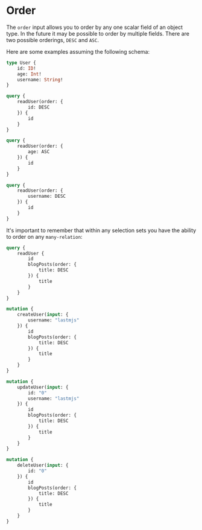 # Order

The `order` input allows you to order by any one scalar field of an object type. In the future it may be possible to order by multiple fields. There are two possible orderings, `DESC` and `ASC`.

Here are some examples assuming the following schema:

```graphql
type User {
    id: ID!
    age: Int!
    username: String!
}
```

```graphql
query {
    readUser(order: {
        id: DESC
    }) {
        id
    }
}

query {
    readUser(order: {
        age: ASC
    }) {
        id
    }
}

query {
    readUser(order: {
        username: DESC
    }) {
        id
    }
}
```

It's important to remember that within any selection sets you have the ability to order on any `many-relation`:

```graphql
query {
    readUser {
        id
        blogPosts(order: {
            title: DESC
        }) {
            title
        }
    }
}

mutation {
    createUser(input: {
        username: "lastmjs"
    }) {
        id
        blogPosts(order: {
            title: DESC
        }) {
            title
        }
    }
}

mutation {
    updateUser(input: {
        id: "0"
        username: "lastmjs"
    }) {
        id
        blogPosts(order: {
            title: DESC
        }) {
            title
        }
    }
}

mutation {
    deleteUser(input: {
        id: "0"
    }) {
        id
        blogPosts(order: {
            title: DESC
        }) {
            title
        }
    }
}
```